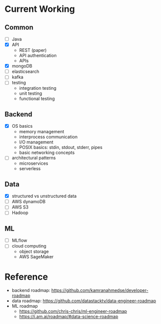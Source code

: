 # Current Working
## Common
  - [ ] Java
  - [x] API
    - REST (paper)
    - API authentication
    - APIs
  - [x] mongoDB
  - [ ] elasticsearch
  - [ ] kafka
  - [ ] testing
    - integration testing
    - unit testing
    - functional testing


## Backend
  - [x] OS basics
    - memory management
    - interprocess communication
    - I/O management
    - POSIX basics: stdin, stdout, stderr, pipes
    - basic networking concepts
  - [ ] architectural patterns
    - microservices
    - serverless

## Data
  - [x] structured vs unstructured data
  - [ ] AWS dynamoDB
  - [ ] AWS S3
  - [ ] Hadoop

## ML
  - [ ] MLflow
  - [ ] cloud computing
    - object storage
    - AWS SageMaker

# Reference
  - backend roadmap: https://github.com/kamranahmedse/developer-roadmap
  - data roadmap: https://github.com/datastacktv/data-engineer-roadmap
  - ML roadmap
    - https://github.com/chris-chris/ml-engineer-roadmap
    - https://i.am.ai/roadmap/#data-science-roadmap